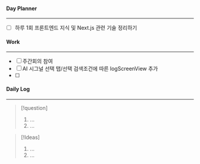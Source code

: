
#### Day Planner
---
- [ ] 하루 1회 프론트엔드 지식 및 Next.js 관련 기술 정리하기


#### Work
---
- [ ] 주간회의 참여
- [ ] AI 시그널 선택 탭/선택 검색조건에 따른 logScreenView 추가
- [ ] 


#### Daily Log
---
> [!question]
> 1. ...
> 2. ...

> [!Ideas]
> 1. ...
> 2. ...




